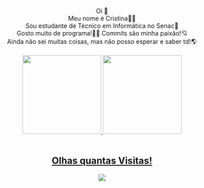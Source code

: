 <div align="center">
  Oi 👋<br>
  Meu nome é Cristina👩‍🚀<br>
  Sou estudante de Técnico em Informática no Senac🏫<br>
  Gosto muito de programa!👩‍💻 Commits são minha paixão!💘<br>
  Ainda não sei muitas coisas, mas não posso esperar e saber td!🌎<br><br>
</div>

<div align="center">
  <a href="https://github.com/CristinAlvestegui">
  <img height="180em" src="https://github-readme-stats.vercel.app/api?username=CristinAlvestegui&show_icons=true&theme=ocean_dark&include_all_commits=true&count_private=true"/>
  <img height="180em" src="https://github-readme-stats.vercel.app/api/top-langs/?username=CristinAlvestegui&layout=compact&langs_count=7&theme=ocean_dark"/>
</div><br>

<!--
**CristinAlvestegui/cristinAlvestegui** is a ✨ _special_ ✨ repository because its `README.md` (this file) appears on your GitHub profile.

Here are some ideas to get you started:

- 🔭 I’m currently working on ...
- 🌱 I’m currently learning ...
- 👯 I’m looking to collaborate on ...
- 🤔 I’m looking for help with ...
- 💬 Ask me about ...
- 📫 How to reach me: ...
- 😄 Pronouns: ...
- ⚡ Fun fact: ...
-->

  <div align="center">
    <h2>Olhas quantas Visitas! </h2>
    <img src="https://profile-counter.glitch.me/cristinAlvestegui/count.svg" />
  </div>
